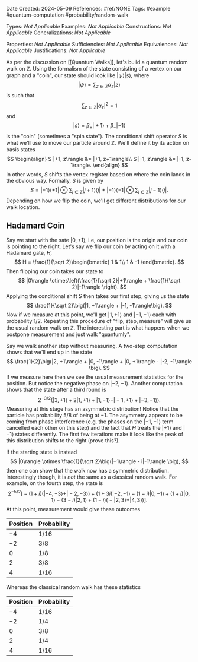 Date Created: 2024-05-09
References: #ref/NONE
Tags: #example #quantum-computation #probability/random-walk 

Types: <i>Not Applicable</i>
Examples: <i>Not Applicable</i>
Constructions: <i>Not Applicable</i>
Generalizations: <i>Not Applicable</i>

Properties: <i>Not Applicable</i>
Sufficiencies: <i>Not Applicable</i>
Equivalences: <i>Not Applicable</i>
Justifications: <i>Not Applicable</i>


As per the discussion on [[Quantum Walks]], let's build a quantum random walk on $\mathbb Z$. Using the formalism of the state consisting of a vertex on our graph and a "coin", our state should look like $|\psi\rangle |s\rangle$, where
$$
|\psi\rangle = \sum_{z\in \mathbb Z}\alpha_z |z\rangle
$$
is such that
$$
\sum_{z\in \mathbb Z} |\alpha_z|^2 = 1
$$
and
$$
|s\rangle = \beta_+|+1\rangle + \beta_-|-1\rangle
$$
is the "coin" (sometimes a "spin state"). The conditional shift operator $S$ is what we'll use to move our particle around $\mathbb Z$. We'll define it by its action on basis states
$$
\begin{align}
S |+1, z\rangle &= |+1, z+1\rangle\\
S |-1, z\rangle &= |-1, z-1\rangle.
\end{align}
$$
In other words, $S$ shifts the vertex register based on where the coin lands in the obvious way. Formally, $S$ is given by
$$
S = |+1\rangle\langle +1|\otimes \sum_{j\in \mathbb Z}|j+1\rangle\langle j| + |-1\rangle\langle -1|\otimes \sum_{j\in \mathbb Z}|j-1\rangle \langle j|.
$$
Depending on how we flip the coin, we'll get different distributions for our walk location.

## Hadamard Coin

Say we start with the sate $|0, +1\rangle$, i.e, our position is the origin and our coin is pointing to the right. Let's say we flip our coin by acting on it with a Hadamard gate, $H$,
$$
H = \frac{1}{\sqrt 2}\begin{bmatrix}
1 & 1\\
1 & -1
\end{bmatrix}.
$$
Then flipping our coin takes our state to
$$
|0\rangle \otimes\left(\frac{1}{\sqrt 2}|+1\rangle + \frac{1}{\sqrt 2}|-1\rangle \right).
$$
Applying the conditional shift $S$ then takes our first step, giving us the state
$$
\frac{1}{\sqrt 2}\big(|1, +1\rangle + |-1, -1\rangle\big).
$$
Now if we measure at this point, we'll get $|1, +1\rangle$ and $|-1, -1\rangle$ each with probability $1/2$. Repeating this procedure of "flip, step, measure" will give us the usual random walk on $\mathbb Z$. The interesting part is what happens when we postpone measurement and just walk "quantumly".

Say we walk another step without measuring. A two-step computation shows that we'll end up in the state
$$
\frac{1}{2}\big(|2, +1\rangle + |0, -1\rangle + |0, +1\rangle - |-2, -1\rangle  \big).
$$
If we measure here then we see the usual measurement statistics for the position. But notice the negative phase on $|-2, -1\rangle$. Another computation shows that the state after a third round is
$$
2^{-3/2}\big( |3, +1\rangle + 2|1, +1\rangle + |1, -1\rangle - |-1, +1\rangle +|-3, -1\rangle \big).
$$
Measuring at this stage has an asymmetric distribution! Notice that the particle has probability $5/8$ of being at $-1$. The asymmetry appears to be coming from phase interference (e.g. the phases on the $|-1, -1\rangle$ term cancelled each other on this step) and the fact that $H$ treats the $|+1\rangle$ and $|-1\rangle$ states differently. The first few iterations make it look like the peak of this distribution shifts to the right (prove this?).

If the starting state is instead
$$
|0\rangle \otimes \frac{1}{\sqrt 2}\big(|+1\rangle - i|-1\rangle  \big),
$$
then one can show that the walk now has a symmetric distribution. Interestingly though, it is *not* the same as a classical random walk. For example, on the fourth step, the state is
$$
2^{-5/2}\big[-(1+i)\big(|-4, -3\rangle + |-2, -3\rangle \big) + (1+3i)|-2,-1\rangle -(1-i)|0,-1\rangle + (1+i)|0,1\rangle - (3-i)|2,1\rangle + (1-i)\big(-|2,3\rangle + |4,3\rangle \big)  \big].
$$
At this point, measurement would give these outcomes

| Position | Probability |
| -------- | ----------- |
| $-4$     | $1/16$      |
| $-2$     | $3/8$       |
| $0$      | $1/8$       |
| $2$      | $3/8$       |
| $4$      | $1/16$      |
Whereas the classical random walk has these statistics

| Position | Probability |
| -------- | ----------- |
| $-4$     | $1/16$      |
| $-2$     | $1/4$       |
| $0$      | $3/8$       |
| $2$      | $1/4$       |
| $4$      | $1/16$      |

